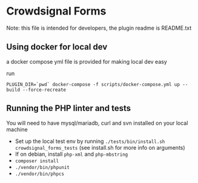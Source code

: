 # Crowdsignal Forms

Note: this file is intended for developers, the plugin readme
is README.txt

## Using docker for local dev

a docker compose yml file is provided for making local dev easy

run 
```
PLUGIN_DIR=`pwd` docker-compose -f scripts/docker-compose.yml up --build --force-recreate
```

## Running the PHP linter and tests

You will need to have mysql/mariadb, curl and svn installed on your local machine

* Set up the local test env by running `./tests/bin/install.sh crowdsignal_forms_tests` (see install.sh for more info on arguments)
* If on debian, install `php-xml` and `php-mbstring`
* `composer install`
* `./vendor/bin/phpunit`
* `./vendor/bin/phpcs`
